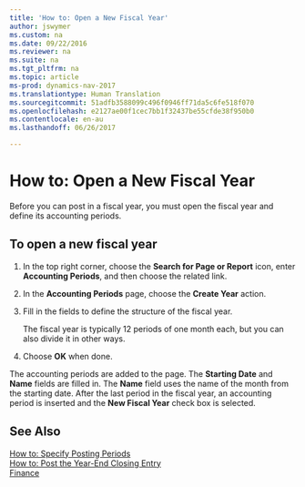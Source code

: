 ```yaml
---
title: 'How to: Open a New Fiscal Year'
author: jswymer
ms.custom: na
ms.date: 09/22/2016
ms.reviewer: na
ms.suite: na
ms.tgt_pltfrm: na
ms.topic: article
ms-prod: dynamics-nav-2017
ms.translationtype: Human Translation
ms.sourcegitcommit: 51adfb3588099c496f0946ff71da5c6fe518f070
ms.openlocfilehash: e2127ae00f1cec7bb1f32437be55cfde38f950b0
ms.contentlocale: en-au
ms.lasthandoff: 06/26/2017

---
```


# <a name="how-to-open-a-new-fiscal-year"></a>How to: Open a New Fiscal Year
Before you can post in a fiscal year, you must open the fiscal year and define its accounting periods.

## <a name="to-open-a-new-fiscal-year"></a>To open a new fiscal year
1. In the top right corner, choose the **Search for Page or Report** icon, enter **Accounting Periods**, and then choose the related link.
2. In the **Accounting Periods** page, choose the **Create Year** action.
3. Fill in the fields to define the structure of the fiscal year.

    The fiscal year is typically 12 periods of one month each, but you can also divide it in other ways.
4. Choose **OK** when done.

The accounting periods are added to the page. The **Starting Date** and **Name** fields are filled in. The **Name** field uses the name of the month from the starting date. After the last period in the fiscal year, an accounting period is inserted and the **New Fiscal Year** check box is selected.


## <a name="see-also"></a>See Also
[How to: Specify Posting Periods](finance-setup-how-specify-posting-periods.md)  
[How to: Post the Year-End Closing Entry](year-how-post-year-end-close-entry.md)  
[Finance](finance-setup.md)  


